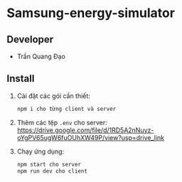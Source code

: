 # Samsung-energy-simulator

## Developer
- Trần Quang Đạo

## Install
1. Cài đặt các gói cần thiết:
    ```sh
    npm i cho từng client và server
    ```

2. Thêm các tệp `.env` cho server: 
    https://drive.google.com/file/d/1RD5A2nNuyz-oYgPV65ugW6fuOUhXW49P/view?usp=drive_link
4. Chạy ứng dụng:
    ```sh
    npm start cho server
    npm run dev cho client
    ```
